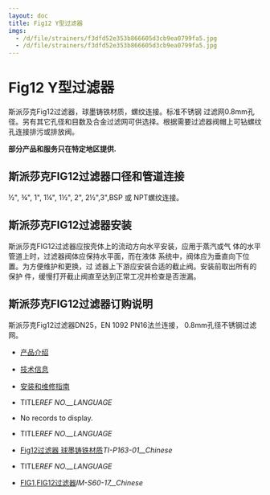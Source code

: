 ```yaml
---
layout: doc
title: Fig12 Y型过滤器
imgs:
  - /d/file/strainers/f3dfd52e353b866605d3cb9ea0799fa5.jpg
  - /d/file/strainers/f3dfd52e353b866605d3cb9ea0799fa5.jpg
---
```


# Fig12 Y型过滤器

斯派莎克Fig12过滤器，球墨铸铁材质，螺纹连接。标准不锈钢 过滤网0.8mm孔径。另有其它孔径和目数及合金过滤网可供选择。根据需要过滤器阀帽上可钻螺纹孔连接排污或排放阀。

**部分产品和服务只在特定地区提供.**

## 斯派莎克FIG12过滤器口径和管道连接

½", ¾", 1", 1¼", 1½", 2", 2½",3",BSP 或 NPT螺纹连接。

## 斯派莎克FIG12过滤器安装

斯派莎克FIG12过滤器应按壳体上的流动方向水平安装，应用于蒸汽或气 体的水平管道上时，过滤器阀体应保持水平面，而在液体 系统中，阀体应为垂直向下位置。为方便维护和更换，过 滤器上下游应安装合适的截止阀。安装前取出所有的保护 件，缓慢打开截止阀直至达到正常工况并检查是否泄漏。

## 斯派莎克FIG12过滤器订购说明

斯派莎克Fig12过滤器DN25，EN 1092 PN16法兰连接， 0.8mm孔径不锈钢过滤网。

- [产品介绍](<javascript:navactive(1);>)
- [技术信息](<javascript:navactive(2);>)
- [安装和维修指南](<javascript:navactive(3);>)

- TITLE*REF NO.\_\_LANGUAGE*
- No records to display.

- TITLE*REF NO.\_\_LANGUAGE*
- [Fig12过滤器 球墨铸铁材质](/d/pdf/TI-P163-01-Fig12%20球墨铸铁过滤器.pdf)_TI-P163-01\_\_Chinese_

- TITLE*REF NO.\_\_LANGUAGE*
- [FIG1,FIG12过滤器](/d/pdf/IM-S60-17-FIG1,FIG12过滤器.pdf)_IM-S60-17\_\_Chinese_
